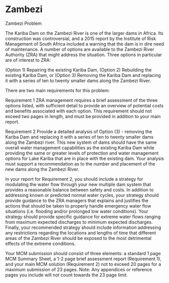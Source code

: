 # Zambezi
Zambezi
	Problem	 
 	
The Kariba Dam on the Zambezi River is one of the larger dams in Africa. Its construction was controversial, and a 2015 report by the Institute of Risk Management of South Africa included a warning that the dam is in dire need of maintenance. A number of options are available to the Zambezi River Authority (ZRA) that might address the situation. Three options in particular are of interest to ZRA:

(Option 1) Repairing the existing Kariba Dam, 
(Option 2) Rebuilding the existing Kariba Dam, or 
(Option 3) Removing the Kariba Dam and replacing it with a series of ten to twenty smaller dams along the Zambezi River.

There are two main requirements for this problem:

Requirement 1 ZRA management requires a brief assessment of the three options listed, with sufficient detail to provide an overview of potential costs and benefits associated with each option. This requirement should not exceed two pages in length, and must be provided in addition to your main report.

Requirement 2 Provide a detailed analysis of Option (3) - removing the Kariba Dam and replacing it with a series of ten to twenty smaller dams along the Zambezi river. This new system of dams should have the same overall water management capabilities as the existing Kariba Dam while providing the same or greater levels of protection and water management options for Lake Kariba that are in place with the existing dam. Your analysis must support a recommendation as to the number and placement of the new dams along the Zambezi River.

In your report for Requirement 2, you should include a strategy for modulating the water flow through your new multiple dam system that provides a reasonable balance between safety and costs. In addition to addressing known or predicted normal water cycles, your strategy should provide guidance to the ZRA managers that explains and justifies the actions that should be taken to properly handle emergency water flow situations (i.e. flooding and/or prolonged low water conditions). Your strategy should provide specific guidance for extreme water flows ranging from maximum expected discharges to minimum expected discharges. Finally, your recommended strategy should include information addressing any restrictions regarding the locations and lengths of time that different areas of the Zambezi River should be exposed to the most detrimental effects of the extreme conditions.

Your MCM submission should consist of three elements: a standard 1 page MCM Summary Sheet, a 1-2 page brief assessment report (Requirement 1), and your main MCM solution (Requirement 2) not to exceed 20 pages for a maximum submission of 23 pages. Note: Any appendices or reference pages you include will not count towards the 23 page limit.

 
 	 
